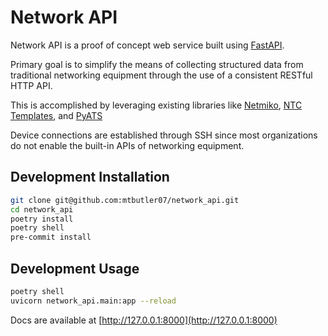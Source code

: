# Network API

Network API is a proof of concept web service built using [FastAPI](https://github.com/tiangolo/fastapi).

Primary goal is to simplify the means of collecting structured data from traditional networking equipment through the use of a consistent RESTful HTTP API.

This is accomplished by leveraging existing libraries like [Netmiko](https://ktbyers.github.io/netmiko/), [NTC Templates](https://github.com/networktocode/ntc-templates), and [PyATS](https://developer.cisco.com/pyats/)

Device connections are established through SSH since most organizations do not enable the built-in APIs of networking equipment.

## Development Installation

```bash
git clone git@github.com:mtbutler07/network_api.git
cd network_api
poetry install
poetry shell
pre-commit install
```

## Development Usage

```bash
poetry shell
uvicorn network_api.main:app --reload
```

Docs are available at
[http://127.0.0.1:8000](http://127.0.0.1:8000)
